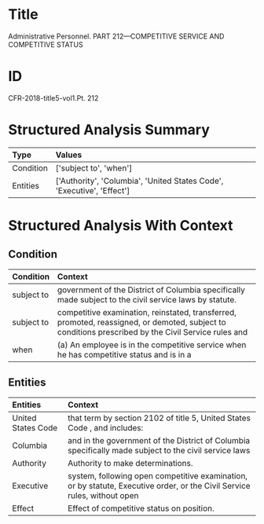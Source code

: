 # Title

 Administrative Personnel. PART 212—COMPETITIVE SERVICE AND COMPETITIVE STATUS


# ID

 CFR-2018-title5-vol1.Pt. 212


# Structured Analysis Summary

| Type      | Values                                                                 |
|:----------|:-----------------------------------------------------------------------|
| Condition | ['subject to', 'when']                                                 |
| Entities  | ['Authority', 'Columbia', 'United States Code', 'Executive', 'Effect'] |


# Structured Analysis With Context

 


## Condition

| Condition   | Context                                                                                                                                             |
|:------------|:----------------------------------------------------------------------------------------------------------------------------------------------------|
| subject to  | government of the District of Columbia specifically made subject to  the civil service laws by statute.                                             |
| subject to  | competitive examination, reinstated, transferred, promoted, reassigned, or demoted, subject to conditions prescribed by the Civil Service rules and |
| when        | (a) An employee is in the competitive service  when he has competitive status and is in a                                                           |


## Entities

| Entities           | Context                                                                                                                  |
|:-------------------|:-------------------------------------------------------------------------------------------------------------------------|
| United States Code | that term by section 2102 of title 5, United States Code , and includes:                                                 |
| Columbia           | and in the government of the District of Columbia specifically made subject to the civil service laws                    |
| Authority          | Authority  to make determinations.                                                                                       |
| Executive          | system, following open competitive examination, or by statute, Executive order, or the Civil Service rules, without open |
| Effect             | Effect  of competitive status on position.                                                                               |


